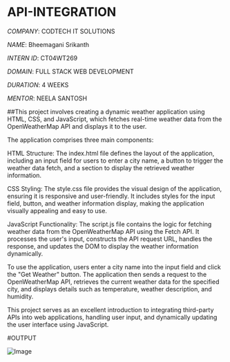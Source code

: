 # API-INTEGRATION

*COMPANY*: CODTECH IT SOLUTIONS

*NAME*: Bheemagani Srikanth

*INTERN ID*: CT04WT269

*DOMAIN*: FULL STACK WEB DEVELOPMENT

*DURATION*: 4 WEEKS

*MENTOR*: NEELA SANTOSH

##​This project involves creating a dynamic weather application using HTML, CSS, and JavaScript, which fetches real-time weather data from the OpenWeatherMap API and displays it to the user.​

The application comprises three main components:​

HTML Structure: The index.html file defines the layout of the application, including an input field for users to enter a city name, a button to trigger the weather data fetch, and a section to display the retrieved weather information.​

CSS Styling: The style.css file provides the visual design of the application, ensuring it is responsive and user-friendly. It includes styles for the input field, button, and weather information display, making the application visually appealing and easy to use.​

JavaScript Functionality: The script.js file contains the logic for fetching weather data from the OpenWeatherMap API using the Fetch API. It processes the user's input, constructs the API request URL, handles the response, and updates the DOM to display the weather information dynamically.​

To use the application, users enter a city name into the input field and click the "Get Weather" button. The application then sends a request to the OpenWeatherMap API, retrieves the current weather data for the specified city, and displays details such as temperature, weather description, and humidity.​

This project serves as an excellent introduction to integrating third-party APIs into web applications, handling user input, and dynamically updating the user interface using JavaScript.

#OUTPUT

![Image](https://github.com/user-attachments/assets/3f34dad2-3ee0-4051-b8a2-90bc79e11838)
